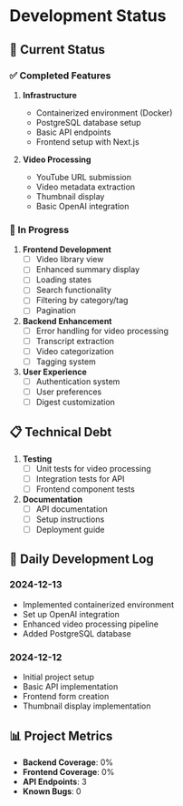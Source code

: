 # Development Status

## 🎯 Current Status

### ✅ Completed Features
1. **Infrastructure**
   - Containerized environment (Docker)
   - PostgreSQL database setup
   - Basic API endpoints
   - Frontend setup with Next.js

2. **Video Processing**
   - YouTube URL submission
   - Video metadata extraction
   - Thumbnail display
   - Basic OpenAI integration

### 🚧 In Progress
1. **Frontend Development**
   - [ ] Video library view
   - [ ] Enhanced summary display
   - [ ] Loading states
   - [ ] Search functionality
   - [ ] Filtering by category/tag
   - [ ] Pagination

2. **Backend Enhancement**
   - [ ] Error handling for video processing
   - [ ] Transcript extraction
   - [ ] Video categorization
   - [ ] Tagging system

3. **User Experience**
   - [ ] Authentication system
   - [ ] User preferences
   - [ ] Digest customization

## 📋 Technical Debt
1. **Testing**
   - [ ] Unit tests for video processing
   - [ ] Integration tests for API
   - [ ] Frontend component tests

2. **Documentation**
   - [ ] API documentation
   - [ ] Setup instructions
   - [ ] Deployment guide

## 🔄 Daily Development Log

### 2024-12-13
- Implemented containerized environment
- Set up OpenAI integration
- Enhanced video processing pipeline
- Added PostgreSQL database

### 2024-12-12
- Initial project setup
- Basic API implementation
- Frontend form creation
- Thumbnail display implementation

## 📊 Project Metrics
- **Backend Coverage**: 0%
- **Frontend Coverage**: 0%
- **API Endpoints**: 3
- **Known Bugs**: 0
